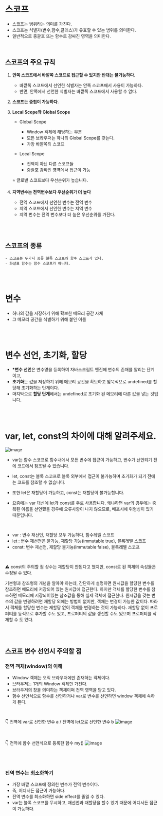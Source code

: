 # 스코프

- 스코프는 범위라는 의미를 가진다.
- 스코프는 식별자(변수,함수,클래스)가 유효할 수 있는 범위를 의미한다.
- 일반적으로 중괄호 또는 함수로 감싸진 영역을 의미한다.

<br>

## 스코프의 주요 규칙

1. **안쪽 스코프에서 바깥쪽 스코프로 접근할 수 있지만 반대는 불가능하다.**

   - 바깥쪽 스코프에서 선언한 식별자는 안쪽 스코프에서 사용이 가능하다.
   - 반면, 안쪽에서 선언한 식별자는 바깥쪽 스코프에서 사용할 수 없다.

2. **스코프는 중첩이 가능하다.**

3. **Local Scope와 Global Scope**

   - Global Scope

     - Window 객체에 해당하는 부분
     - 모든 브라우저는 하나의 Global Scope를 갖는다.
     - 가장 바깥쪽의 스코프

   - Local Scope
     - 전역이 아닌 다른 스코프들
     - 중괄호 감싸진 영역에서 접근이 가능

   ⭐ 글로벌 스코프보다 우선순위가 높습니다.

4. **지역변수는 전역변수보다 우선순위가 더 높다**

   - 전역 스코프에서 선언한 변수는 전역 변수
   - 지역 스코프에서 선언한 변수는 지역 변수
   - 지역 변수는 전역 변수보다 더 높은 우선순위를 가진다.

   <br><br>

## 스코프의 종류

    - 스코프는 두가지 종류 블록 스코프와 함수 스코프가 있다.
    - 화살표 함수는 함수 스코프가 아니다.

<br><br>

# 변수

- 하나의 값을 저장하기 위해 확보한 메모리 공간 자체
- 그 메모리 공간을 식별하기 위해 붙인 이름

<br><br>

# 변수 선언, 초기화, 할당

- **\*변수 선언**은 변수명을 등록하여 자바스크립트 엔진에 변수의 존재를 알리는 단계이고,
- **초기화**는 값을 저장하기 위해 메모리 공간을 확보하고 암묵적으로 undefined를 할당해 초기화하는 단계이다.
- 마지막으로 **할당 단계**에서는 undefined로 초기화 된 메모리에 다른 값을 넣는 것입니다.

<br><br>

# var, let, const의 차이에 대해 알려주세요.

![image](https://user-images.githubusercontent.com/72599761/210162920-742dc3d8-0475-4a94-a200-1e69fab788ab.png)

- var는 함수 스코프로 함수내에서 모든 변수에 접근이 가능하고, 변수가 선언되기 전에 코드에서 참조될 수 있습니다.

- let, const는 블록 스코프로 블록 외부에서 접근이 불가능하며 초기화가 되기 전에는 코드를 참조할 수 없습니다.

- 또한 let은 재할당이 가능하고, const는 재할당이 불가능합니다.

- 요즘에는 var 대신에 let과 const를 주로 사용합니다. 왜냐하면 var의 경우에는 중복된 이름을 선언했을 경우에 오류사항이 나지 않으므로, 배포시에 위험성이 있기 때문입니다.

<br>

- var : 변수 재선언, 재할당 모두 가능하다, 함수레벨 스코프
- let : 변수 재선언은 불가능, 재할당 가능(immutable true), 블록레벨 스코프
- const: 변수 재선언, 재할당 불가능(immutable false), 블록레벨 스코프

 <br>

⚠️ const의 주의할 점
상수는 재할당이 안된다고 했지만, const로 된 객체의 속성들은 수정될 수 있다.

기본형과 참조형의 개념을 알아야 하는데, 간단하게 설명하면 원시값을 할당한 변수를 참조하면 메모리에 저장되어 있는 원시값에 접근한다. 하지만 객체를 할당한 변수를 참조하면 메모리에 저장되어있는 참조값을 통해 실제 객체에 접근한다.
원시값을 갖는 변수의 값을 변경하려면 재할당 외에는 방법이 없지만, 객체는 변경이 가능한 값이다. 따라서 객체를 할당한 변수는 재할당 없이 객체를 변경하는 것이 가능하다.
재할당 없이 프로퍼티를 동적으로 추가할 수도 있고, 프로퍼티의 값을 갱신할 수도 있으며 프로퍼티를 삭제할 수 도 있다.

<br><br>

## 스코프 변수 선언시 주의할 점

### 전역 객체(window)의 이해

- Window 객체는 오직 브라우저에만 존재하는 객체이다.
- 브라우저는 1개의 Window 객체만 가진다.
- 브라우저의 창을 의미하는 객체이며 전역 영역을 담고 있다.
- 함수 선언식으로 함수를 선언하거나 var로 변수를 선언하면 window 객체에 속하게 된다.

<br>

👇 전역에 var로 선언한 변수 a / 전역에 let으로 선언한 변수 b
![image](https://user-images.githubusercontent.com/72599761/210163118-ffa5679e-ca01-465b-8a2c-15b44ded269b.png)

<br>

👇 전역에 함수 선언식으로 등록한 함수 my() 
![image](https://user-images.githubusercontent.com/72599761/210163144-41b404c1-d47f-47af-97bb-96958b1df535.png)

<br><br>

### 전역 변수는 최소화하기

- 가장 바깥 스코프에 정의한 변수가 전역 변수이다.
- 즉, 어디서든 접근이 가능하다.
- 전역 변수를 최소화하면 side effect를 줄일 수 있다.
- var는 블록 스코프를 무시하고, 재선언과 재할당을 할수 있기 때문에 어디서든 접근이 가능하다.
